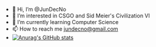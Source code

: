 - 👋 Hi, I’m @JunDecNo
- 👀 I’m interested in CSGO and Sid Meier's Civilization VI
- 🌱 I’m currently learning Computer Science
- 📫 How to reach me jundecno@gmail.com
- [![Anurag's GitHub stats](https://github-readme-stats.vercel.app/api?username=JunDecNo&count_private=true&show_icons=true&theme=react)](https://github.com/anuraghazra/github-readme-stats)
